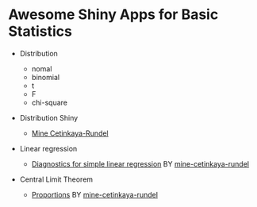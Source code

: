 # Awesome Shiny Apps for Basic Statistics

* Distribution

	* nomal
	* binomial
	* t
	* F
	* chi-square

* Distribution Shiny
	
	* [Mine Cetinkaya-Rundel](https://gallery.shinyapps.io/dist_calc/)
		
* Linear regression

	* [Diagnostics for simple linear regression](https://gallery.shinyapps.io/slr_diag/) BY [mine-cetinkaya-rundel](https://github.com/mine-cetinkaya-rundel)


* Central Limit Theorem

	* [Proportions](https://gallery.shinyapps.io/CLT_prop/) BY [mine-cetinkaya-rundel](https://github.com/mine-cetinkaya-rundel)
